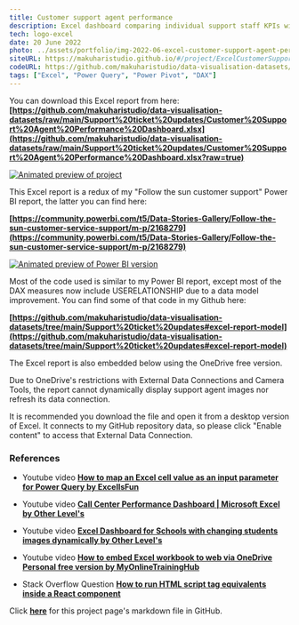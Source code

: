```yaml
---
title: Customer support agent performance
description: Excel dashboard comparing individual support staff KPIs with a cell filter into Power Query that dynamically displays photos.
tech: logo-excel
date: 20 June 2022
photo: ../assets/portfolio/img-2022-06-excel-customer-support-agent-performance.gif
siteURL: https://makuharistudio.github.io/#/project/ExcelCustomerSupportAgentPerformance
codeURL: https://github.com/makuharistudio/data-visualisation-datasets/tree/main/Support%20ticket%20updates
tags: ["Excel", "Power Query", "Power Pivot", "DAX"]
---
```


You can download this Excel report from here:
**[https://github.com/makuharistudio/data-visualisation-datasets/raw/main/Support%20ticket%20updates/Customer%20Support%20Agent%20Performance%20Dashboard.xlsx](https://github.com/makuharistudio/data-visualisation-datasets/raw/main/Support%20ticket%20updates/Customer%20Support%20Agent%20Performance%20Dashboard.xlsx?raw=true)**

[![Animated preview of project](../assets/portfolio/img-2022-06-excel-customer-support-agent-performance.gif)](https://github.com/makuharistudio/data-visualisation-datasets/raw/main/Support%20ticket%20updates/Customer%20Support%20Agent%20Performance%20Dashboard.xlsx?raw=true)

This Excel report is a redux of my "Follow the sun customer support" Power BI report, the latter you can find here:

**[https://community.powerbi.com/t5/Data-Stories-Gallery/Follow-the-sun-customer-service-support/m-p/2168279](https://community.powerbi.com/t5/Data-Stories-Gallery/Follow-the-sun-customer-service-support/m-p/2168279)**

[![Animated preview of Power BI version](../assets/portfolio/img-2022-04-power-bi-international-marketplace-python-deneb.gif)](https://community.powerbi.com/t5/Data-Stories-Gallery/Follow-the-sun-customer-service-support/m-p/2168279)

Most of the code used is similar to my Power BI report, except most of the DAX measures now include USERELATIONSHIP due to a data model improvement. You can find some of that code in my Github here:

**[https://github.com/makuharistudio/data-visualisation-datasets/tree/main/Support%20ticket%20updates#excel-report-model](https://github.com/makuharistudio/data-visualisation-datasets/tree/main/Support%20ticket%20updates#excel-report-model)**

The Excel report is also embedded below using the OneDrive free version.

Due to OneDrive's restrictions with External Data Connections and Camera Tools, the report cannot dynamically display support agent images nor refresh its data connection.

It is recommended you download the file and open it from a desktop version of Excel. It connects to my GitHub repository data, so please click "Enable content" to access that External Data Connection.


### References

* Youtube video **[How to map an Excel cell value as an input parameter for Power Query by ExcelIsFun](https://www.youtube.com/watch?v=gK2yBpiITv)**

* Youtube video **[Call Center Performance Dashboard | Microsoft Excel by Other Level's](https://www.youtube.com/watch?v=6qOL69bIQz8)**

* Youtube video **[Excel Dashboard for Schools with changing students images dynamically by Other Level's](https://www.youtube.com/watch?v=T4sZSXdQ4Vg&t=1395s)**

* Youtube video **[How to embed Excel workbook to web via OneDrive Personal free version by MyOnlineTrainingHub](https://www.youtube.com/watch?v=uvA-U9FKgPw&t=385s)**

* Stack Overflow Question **[How to run HTML script tag equivalents inside a React component](https://stackoverflow.com/questions/34424845/adding-script-tag-to-react-jsx)**


Click **[here](https://github.com/makuharistudio/makuharistudio.github.io/blob/main/src/projects/2022-06-20.md)** for this project page's markdown file in GitHub.